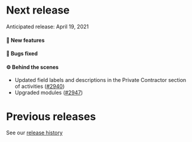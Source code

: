 # Next release

Anticipated release: April 19, 2021

#### 🚀 New features

#### 🐛 Bugs fixed

#### ⚙️ Behind the scenes
- Updated field labels and descriptions in the Private Contractor section of activities ([#2940])
- Upgraded modules ([#2947])

# Previous releases

See our [release history](https://github.com/CMSgov/eAPD/releases)

[#2940]: https://github.com/CMSgov/eAPD/issues/2940
[#2947]: https://github.com/CMSgov/eAPD/issues/2947
